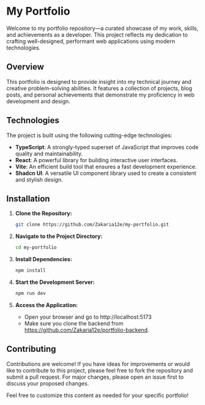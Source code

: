 # My Portfolio

Welcome to my portfolio repository—a curated showcase of my work, skills, and achievements as a developer. This project reflects my dedication to crafting well-designed, performant web applications using modern technologies.


## Overview

This portfolio is designed to provide insight into my technical journey and creative problem-solving abilities. It features a collection of projects, blog posts, and personal achievements that demonstrate my proficiency in web development and design.

## Technologies

The project is built using the following cutting-edge technologies:

- **TypeScript**: A strongly-typed superset of JavaScript that improves code quality and maintainability.
- **React**: A powerful library for building interactive user interfaces.
- **Vite**: An efficient build tool that ensures a fast development experience.
- **Shadcn UI**: A versatile UI component library used to create a consistent and stylish design.

## Installation

1. **Clone the Repository:**

   ```bash
   git clone https://github.com/Zakaria12e/my-portfolio.git

2. **Navigate to the Project Directory:**

   ```bash
   cd my-portfolio

3. **Install Dependencies:**

   ```bash
   npm install

4. **Start the Development Server:**

   ```bash
   npm run dev

5. **Access the Application:**

   - Open your browser and go to http://localhost:5173
   - Make sure you clone the backend from https://github.com/Zakaria12e/portfolio-backend.

## Contributing

Contributions are welcome! If you have ideas for improvements or would like to contribute to this project, please feel free to fork the repository and submit a pull request. For major changes, please open an issue first to discuss your proposed changes.


Feel free to customize this content as needed for your specific portfolio!
